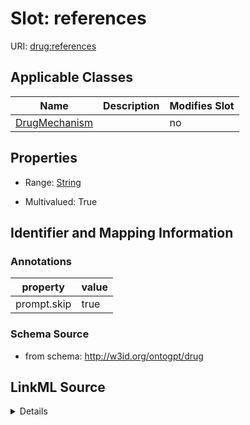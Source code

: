 

# Slot: references

URI: [drug:references](http://w3id.org/ontogpt/drug/references)



<!-- no inheritance hierarchy -->





## Applicable Classes

| Name | Description | Modifies Slot |
| --- | --- | --- |
| [DrugMechanism](DrugMechanism.md) |  |  no  |







## Properties

* Range: [String](String.md)

* Multivalued: True





## Identifier and Mapping Information





### Annotations

| property | value |
| --- | --- |
| prompt.skip | true |



### Schema Source


* from schema: http://w3id.org/ontogpt/drug




## LinkML Source

<details>
```yaml
name: references
annotations:
  prompt.skip:
    tag: prompt.skip
    value: 'true'
from_schema: http://w3id.org/ontogpt/drug
rank: 1000
multivalued: true
alias: references
owner: DrugMechanism
domain_of:
- DrugMechanism
range: string

```
</details>